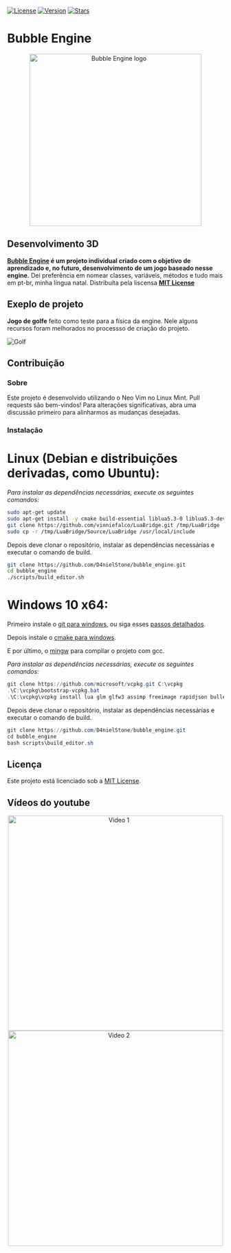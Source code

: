 [![License](https://img.shields.io/github/license/d4nielstone/bubble_engine)](https://github.com/D4nielStone/bubble_engine/blob/master/LICENSE)
[![Version](https://img.shields.io/github/v/tag/d4nielstone/bubble_engine)](https://github.com/D4nielStone/bubble_engine/tags)
[![Stars](https://img.shields.io/github/stars/d4nielstone/bubble_engine?style=social)](https://github.com/D4nielStone/bubble_engine/stargazers)

# Bubble Engine
<p align="center">
  <a href="https://d4nielstone.github.io/bubble_engine">
    <img src="https://github.com/user-attachments/assets/c5a24614-03ec-405e-8eae-55ab74326a66" width="400" alt="Bubble Engine logo">
  </a>
</p>


## Desenvolvimento 3D

**[Bubble Engine](https://d4nielstone.github.io/bubble_engine) é um projeto individual criado com o objetivo de aprendizado e, no futuro, desenvolvimento de um jogo baseado nesse engine.** Dei preferência em nomear classes, variáveis, métodos e tudo mais em pt-br, minha língua natal. 
Distribuíta pela liscensa **[MIT License](https://choosealicense.com/licenses/mit/)**

## Exeplo de projeto
**Jogo de golfe** feito como teste para a física da engine. Nele alguns recursos foram melhorados no processso de criação do projeto.

![Golf](https://github.com/user-attachments/assets/65968911-e9cd-44c7-868b-81286b40889d)

## Contribuição
### Sobre
Este projeto é desenvolvido utilizando o Neo Vim no Linux Mint. Pull requests são bem-vindos! Para alterações significativas, abra uma discussão primeiro para alinharmos as mudanças desejadas.

### Instalação
# **Linux (Debian e distribuições derivadas, como Ubuntu):**

*Para instalar as dependências necessárias, execute os seguintes comandos:*

```bash
sudo apt-get update
sudo apt-get install -y cmake build-essential liblua5.3-0 liblua5.3-dev libglm-dev libglfw3-dev libassimp-dev libfreeimage-dev rapidjson-dev libbullet-dev libfreetype6-dev
git clone https://github.com/vinniefalco/LuaBridge.git /tmp/LuaBridge
sudo cp -r /tmp/LuaBridge/Source/LuaBridge /usr/local/include
```
Depois deve clonar o repositório, instalar as dependências necessárias e executar o comando de build.
```bash
git clone https://github.com/D4nielStone/bubble_engine.git
cd bubble_engine
./scripts/build_editor.sh
```
# **Windows 10 x64:**
Primeiro instale o [git para windows](https://git-scm.com/downloads/win), ou siga esses [passos detalhados](https://www.geeksforgeeks.org/install-git-on-windows/).

Depois instale o [cmake para windows](https://cmake.org/download/).

E por último, o [mingw](https://e2pc.unicentro.br/tutoriais/mingw.html) para compilar o projeto com gcc.

*Para instalar as dependências necessárias, execute os seguintes comandos:*

```powershell
git clone https://github.com/microsoft/vcpkg.git C:\vcpkg
.\C:\vcpkg\bootstrap-vcpkg.bat
.\C:\vcpkg\vcpkg install lua glm glfw3 assimp freeimage rapidjson bullet3 freetype LuaBridge
```
Depois deve clonar o repositório, instalar as dependências necessárias e executar o comando de build.
```powershell
git clone https://github.com/D4nielStone/bubble_engine.git
cd bubble_engine
bash scripts\build_editor.sh
```

## Licença
Este projeto está licenciado sob a [MIT License](https://choosealicense.com/licenses/mit/).

## Vídeos do youtube
<p align="center">
  <a href="https://youtu.be/qS8rZQ_BfRA">
    <img src="https://github.com/user-attachments/assets/fc9f3c5e-1919-4099-8339-774a22db1503" width="500" alt="Video 1">
  </a>
  <a href="https://www.youtube.com/watch?v=JXo_AMSbO0Q&ab_channel=D4NL">
    <img src="https://github.com/user-attachments/assets/ddf1fab5-8873-43de-83e6-da597637dba0" width="500" alt="Video 2">
  </a>
</p>
